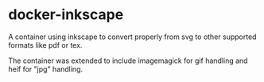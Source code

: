 # docker-inkscape

A container using inkscape to convert properly from svg to other supported
formats like pdf or tex.

The container was extended to include imagemagick for gif handling and heif for
"jpg" handling.
